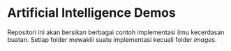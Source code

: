 # Artificial Intelligence Demos

Repositori ini akan bersikan berbagai contoh implementasi ilmu kecerdasan buatan. Setiap folder mewakili suatu implementasi kecuali folder *images*. 
